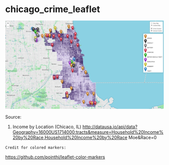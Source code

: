 # chicago_crime_leaflet

![Alt text](Map.png?raw=true "Machine Learning: Crime Clusters")


Source:
1) Income by Location (Chicaco, IL)
http://datausa.io/api/data?Geography=16000US1714000:tracts&measure=Household%20Income%20by%20Race,Household%20Income%20by%20Race Moe&Race=0




```Credit for colored markers:  ```

https://github.com/pointhi/leaflet-color-markers
